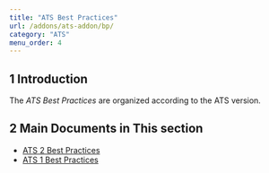 ```yaml
---
title: "ATS Best Practices"
url: /addons/ats-addon/bp/
category: "ATS"
menu_order: 4
---
```


## 1 Introduction

The *ATS Best Practices* are organized according to the ATS version.

## 2 Main Documents in This section

* [ATS 2 Best Practices](bp-two)
* [ATS 1 Best Practices](bp-one)
